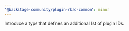 ```yaml
---
'@backstage-community/plugin-rbac-common': minor
---
```


Introduce a type that defines an additional list of plugin IDs.
